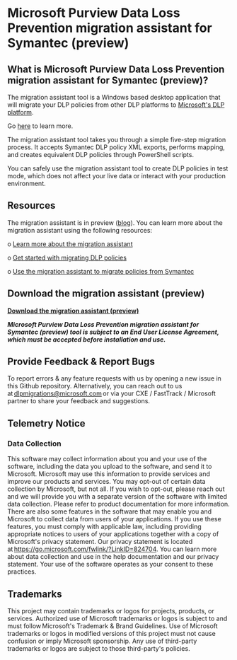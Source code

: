 # Microsoft Purview Data Loss Prevention migration assistant for Symantec (preview)


## What is Microsoft Purview Data Loss Prevention migration assistant for Symantec (preview)? 

The migration assistant tool is a Windows based desktop application that will migrate your DLP policies from other DLP platforms to [Microsoft's DLP platform](https://aka.ms/dlpweb).

Go [here](https://nam06.safelinks.protection.outlook.com/?url=https%3A%2F%2Flearn.microsoft.com%2Fen-us%2Fmicrosoft-365%2Fcompliance%2Fdlp-learn-about-dlp%3Fview%3Do365-worldwide&data=05%7C01%7Cspriti%40microsoft.com%7C68e7c8de37754ea3a3ea08daef33d7eb%7C72f988bf86f141af91ab2d7cd011db47%7C1%7C0%7C638085303307093185%7CUnknown%7CTWFpbGZsb3d8eyJWIjoiMC4wLjAwMDAiLCJQIjoiV2luMzIiLCJBTiI6Ik1haWwiLCJXVCI6Mn0%3D%7C3000%7C%7C%7C&sdata=goZHBNouFTbm89EuNZkD2o5aAcY9ljh%2BCGcOfpf5VGI%3D&reserved=0) to learn more.

The migration assistant tool takes you through a simple five-step migration process. It accepts Symantec DLP policy XML exports, performs mapping, and creates equivalent DLP policies through PowerShell scripts. 

You can safely use the migration assistant tool to create DLP policies in test mode, which does not affect your live data or interact with your production environment. 

## Resources

The migration assistant is in preview ([blog](https://aka.ms/DLPMigrationAssistantBlog)). You can learn more about the migration assistant using the following resources:

o [Learn more about the migration assistant](https://go.microsoft.com/fwlink/?linkid=2221301)

o	[Get started with migrating DLP policies](https://go.microsoft.com/fwlink/?linkid=2220871)

o	[Use the migration assistant to migrate policies from Symantec](https://go.microsoft.com/fwlink/?linkid=2221302)

## Download the migration assistant (preview)

[**Download the migration assistant (preview)**](https://aka.ms/downloadTool)

 _**Microsoft Purview Data Loss Prevention migration assistant for Symantec (preview) tool is subject to an End User License Agreement, which must be accepted before installation and use.**_

## Provide Feedback & Report Bugs 

To report errors & any feature requests with us by opening a new issue in this Github repository. Alternatively, you can reach out to us at dlpmigrations@microsoft.com or via your CXE / FastTrack / Microsoft partner to share your feedback and suggestions. 

## Telemetry Notice 

### Data Collection 
This software may collect information about you and your use of the software, including the data you upload to the software, and send it to Microsoft. Microsoft may use this information to provide services and improve our products and services. You may opt-out of certain data collection by Microsoft, but not all.  If you wish to opt-out, please reach out and we will provide you with a separate version of the software with limited data collection.  Please refer to product documentation for more information. There are also some features in the software that may enable you and Microsoft to collect data from users of your applications. If you use these features, you must comply with applicable law, including providing appropriate notices to users of your applications together with a copy of Microsoft's privacy statement. Our privacy statement is located at https://go.microsoft.com/fwlink/?LinkID=824704. You can learn more about data collection and use in the help documentation and our privacy statement. Your use of the software operates as your consent to these practices. 

## Trademarks 

This project may contain trademarks or logos for projects, products, or services. Authorized use of Microsoft trademarks or logos is subject to and must follow Microsoft's Trademark & Brand Guidelines. Use of Microsoft trademarks or logos in modified versions of this project must not cause confusion or imply Microsoft sponsorship. Any use of third-party trademarks or logos are subject to those third-party's policies. 
 


